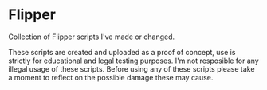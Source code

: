 # Flipper
Collection of Flipper scripts I've made or changed.

These scripts are created and uploaded as a proof of concept, use is strictly for educational and legal testing purposes.
I'm not resposible for any illegal usage of these scripts.
Before using any of these scripts please take a moment to reflect on the possible damage these may cause.
